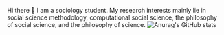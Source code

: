 Hi there 👋
I am a sociology student.
My research interests mainly lie in social science methodology, computational social science, the philosophy of social science, and the philosophy of science.
![Anurag's GitHub stats](https://github-readme-stats.vercel.app/api?username=clef233)
